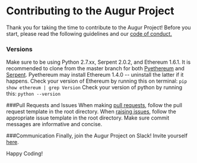 # Contributing to the Augur Project
Thank you for taking the time to contribute to the Augur Project! Before you start, please read the following guidelines and our [code of conduct.](https://github.com/AugurProject/augur-core/blob/develop/CODE_OF_CONDUCT.md)
 
### Versions
Make sure to be using Python 2.7.xx, Serpent 2.0.2, and Ethereum 1.6.1. It is recommended to clone from the master branch for both [Pyethereum](https://github.com/ethereum/pyethereum) and [Serpent](https://github.com/ethereum/serpent). Pyethereum may install Ethereum 1.4.0 -- uninstall the latter if it happens. Check your version of Ethereum by running this on terminal: `pip show ethereum | grep Version`
Check your version of python by running this: `python --version`
 
###Pull Requests and Issues
When making [pull requests](https://help.github.com/articles/creating-a-pull-request/), follow the pull request template in the root directory. When [raising issues](https://help.github.com/articles/creating-an-issue/), follow the appropriate issue template in the root directory. Make sure commit messages are informative and concise.
 
###Communication
Finally, join the Augur Project on Slack! Invite yourself [here](http://invite.augur.net/).
 
Happy Coding!
